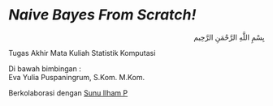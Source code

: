 # <i>Naive Bayes From Scratch!</i>
<p align="right">
بِسْمِ اللَّهِ الرَّحْمَنِ الرَّحِيم 
</p>
Tugas Akhir Mata Kuliah Statistik Komputasi

Di bawah bimbingan :<br>
Eva Yulia Puspaningrum, S.Kom. M.Kom.<br>

Berkolaborasi dengan <a href="https://github.com/sunudika">Sunu Ilham P</a>
